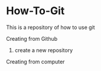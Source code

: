 # How-To-Git

This is a repository of how to use git

Creating from Github

1. create a new repository


Creating from computer
